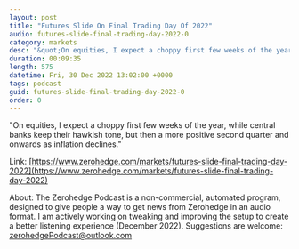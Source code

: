 ```yaml
---
layout: post
title: "Futures Slide On Final Trading Day Of 2022"
audio: futures-slide-final-trading-day-2022-0
category: markets
desc: "&quot;On equities, I expect a choppy first few weeks of the year, while central banks keep their hawkish tone, but then a more positive second quarter and onwards as inflation declines.&quot;"
duration: 00:09:35
length: 575
datetime: Fri, 30 Dec 2022 13:02:00 +0000
tags: podcast
guid: futures-slide-final-trading-day-2022-0
order: 0
---
```

&quot;On equities, I expect a choppy first few weeks of the year, while central banks keep their hawkish tone, but then a more positive second quarter and onwards as inflation declines.&quot;

Link: [https://www.zerohedge.com/markets/futures-slide-final-trading-day-2022](https://www.zerohedge.com/markets/futures-slide-final-trading-day-2022)

About: The Zerohedge Podcast is a non-commercial, automated program, designed to give people a way to get news from Zerohedge in an audio format.  I am actively working on tweaking and improving the setup to create a better listening experience (December 2022).  Suggestions are welcome: [zerohedgePodcast@outlook.com](mailto:zerohedgePodcast@outlook.com)